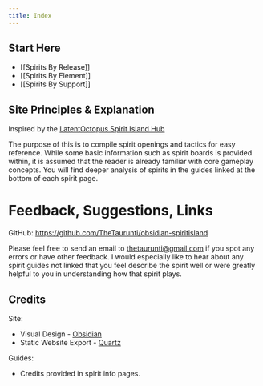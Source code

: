 ```yaml
---
title: Index
---
```

## Start Here
- [[Spirits By Release]]
- [[Spirits By Element]]
- [[Spirits By Support]]

## Site Principles & Explanation
Inspired by the [LatentOctopus Spirit Island Hub](https://latentoctopus.github.io/)

The purpose of this is to compile spirit openings and tactics for easy reference. While some basic information such as spirit boards is provided within, it is assumed that the reader is already familiar with core gameplay concepts. You will find deeper analysis of spirits in the guides linked at the bottom of each spirit page.

# Feedback, Suggestions, Links
GitHub: https://github.com/TheTaurunti/obsidian-spiritisland

Please feel free to send an email to thetaurunti@gmail.com if you spot any errors or have other feedback. I would especially like to hear about any spirit guides not linked that you feel describe the spirit well or were greatly helpful to you in understanding how that spirit plays.

## Credits
Site:
- Visual Design - [Obsidian](https://obsidian.md/)
- Static Website Export - [Quartz](https://quartz.jzhao.xyz/)

Guides:
- Credits provided in spirit info pages.
